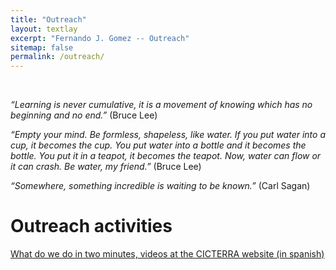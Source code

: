 ```yaml
---
title: "Outreach"
layout: textlay
excerpt: "Fernando J. Gomez -- Outreach"
sitemap: false
permalink: /outreach/
---
```

<br>

<p align="center">
  
 _“Learning is never cumulative, it is a movement of knowing which has no beginning and no end.”_ (Bruce Lee)

</p>


<p align="center">

 _“Empty your mind. Be formless, shapeless, like water. If you put water into a cup, it becomes the cup. You put water into a bottle and it becomes the bottle. You put it in a teapot, it becomes the teapot. Now, water can flow or it can crash. Be water, my friend.”_ (Bruce Lee)

</p>

<p align="center">
  
 _“Somewhere, something incredible is waiting to be known.”_ (Carl Sagan)

</p>

# Outreach activities

[What do we do in two minutes, videos at the CICTERRA website (in spanish)](http://cicterra.conicet.unc.edu.ar/investigadores/fernando-j-gomez/)
